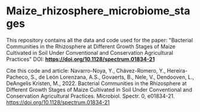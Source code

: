 # Maize_rhizosphere_microbiome_stages

This repository contains all the data and code used for the paper: "Bacterial Communities in the Rhizosphere at Different Growth Stages of Maize Cultivated in Soil Under Conventional and Conservation Agricultural Practices"
DOI: **https://doi.org/10.1128/spectrum.01834-21**

Cite this code and article:
Navarro-Noya, Y., Chávez-Romero, Y., Hereira-Pacheco, S., de León Lorenzana, A.S., Govaerts, B., Nele, V., Dendooven, L., DeAngelis Kristen, M., 2022. Bacterial Communities in the Rhizosphere at Different Growth Stages of Maize Cultivated in Soil Under Conventional and Conservation Agricultural Practices. Microbiol. Spectr. 0, e01834-21. https://doi.org/10.1128/spectrum.01834-21
